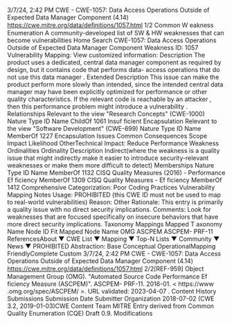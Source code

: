 3/7/24, 2:42 PM CWE - CWE-1057: Data Access Operations Outside of Expected Data Manager Component (4.14)
https://cwe.mitre.org/data/deﬁnitions/1057.html 1/2
Common W eakness Enumeration
A community-developed list of SW & HW weaknesses that can become
vulnerabilities
Home Search
CWE-1057: Data Access Operations Outside of Expected Data Manager Component
Weakness ID: 1057
Vulnerability Mapping: 
View customized information:
 Description
The product uses a dedicated, central data manager component as required by design, but it contains code that performs data-
access operations that do not use this data manager .
 Extended Description
This issue can make the product perform more slowly than intended, since the intended central data manager may have been
explicitly optimized for performance or other quality characteristics. If the relevant code is reachable by an attacker , then this
performance problem might introduce a vulnerability .
 Relationships
 Relevant to the view "Research Concepts" (CWE-1000)
Nature Type ID Name
ChildOf 1061 Insuf ficient Encapsulation
 Relevant to the view "Software Development" (CWE-699)
Nature Type ID Name
MemberOf 1227 Encapsulation Issues
 Common Consequences
Scope Impact Likelihood
OtherTechnical Impact: Reduce Performance
 Weakness Ordinalities
Ordinality Description
Indirect(where the weakness is a quality issue that might indirectly make it easier to introduce security-relevant weaknesses or make
them more difficult to detect)
 Memberships
Nature Type ID Name
MemberOf 1132 CISQ Quality Measures (2016) - Performance Ef ficiency
MemberOf 1309 CISQ Quality Measures - Ef ficiency
MemberOf 1412 Comprehensive Categorization: Poor Coding Practices
 Vulnerability Mapping Notes
Usage: PROHIBITED (this CWE ID must not be used to map to real-world vulnerabilities)
Reason: Other
Rationale:
This entry is primarily a quality issue with no direct security implications.
Comments:
Look for weaknesses that are focused specifically on insecure behaviors that have more direct security implications.
 Taxonomy Mappings
Mapped T axonomy Name Node ID Fit Mapped Node Name
OMG ASCPEM ASCPEM-
PRF-11
 ReferencesAbout ▼ CWE List ▼ Mapping ▼ Top-N Lists ▼ Community ▼ News ▼
PROHIBITED
Abstraction: Base
Conceptual OperationalMapping
FriendlyComplete Custom
3/7/24, 2:42 PM CWE - CWE-1057: Data Access Operations Outside of Expected Data Manager Component (4.14)
https://cwe.mitre.org/data/deﬁnitions/1057.html 2/2[REF-959] Object Management Group (OMG). "Automated Source Code Performance Ef ficiency Measure (ASCPEM)". ASCPEM-
PRF-11. 2016-01. < https://www .omg.org/spec/ASCPEM/ >. URL validated: 2023-04-07 .
 Content History
 Submissions
Submission Date Submitter Organization
2018-07-02
(CWE 3.2, 2019-01-03)CWE Content Team MITRE
Entry derived from Common Quality Enumeration (CQE) Draft 0.9.
 Modifications